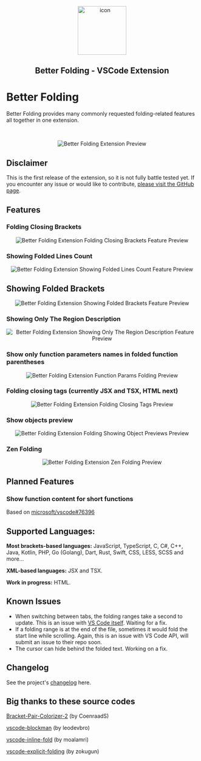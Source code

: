<p align="center">
    <img width="128" alt="icon" src="https://raw.githubusercontent.com/mtbaqer/vscode-better-folding/main/icon_large.png">
</p>

<h2 align="center"> Better Folding - VSCode Extension </h2>

# Better Folding

Better Folding provides many commonly requested folding-related features all together in one extension. 

</br>

<p align="center">
<img
  src="https://raw.githubusercontent.com/mtbaqer/vscode-better-folding/main/demo-media/images/Preview.gif"
  alt="Better Folding Extension Preview"
/>
</p>

## Disclaimer
This is the first release of the extension, so it is not fully battle tested yet. If you encounter any issue or would like to contribute, [please visit the GitHub page](https://github.com/mtbaqer/vscode-better-folding).

## Features
### Folding Closing Brackets

<p align="center">
<img
  src="https://raw.githubusercontent.com/mtbaqer/vscode-better-folding/main/demo-media/images/closingBrackets.png"
  alt="Better Folding Extension Folding Closing Brackets Feature Preview"
/>
</p>


### Showing Folded Lines Count

<p align="center">
<img
  src="https://raw.githubusercontent.com/mtbaqer/vscode-better-folding/main/demo-media/images/lineCount.png"
  alt="Better Folding Extension Showing Folded Lines Count Feature Preview"
/>
</p>

## Showing Folded Brackets

<p align="center">
<img
  src="https://raw.githubusercontent.com/mtbaqer/vscode-better-folding/main/demo-media/images/showFoldedBrackets.png"
  alt="Better Folding Extension Showing Folded Brackets Feature Preview"
/>
</p>

### Showing Only The Region Description

<p align="center">
<img
  src="https://raw.githubusercontent.com/mtbaqer/vscode-better-folding/main/demo-media/images/regions.png"
  alt="Better Folding Extension Showing Only The Region Description Feature Preview"
/>
</p>


### Show only function parameters names in folded function parentheses

<p align="center">
<img
  src="https://raw.githubusercontent.com/mtbaqer/vscode-better-folding/main/demo-media/images/functionParams.png"
  alt="Better Folding Extension Function Params Folding Preview"
/>
</p>


### Folding closing tags (currently JSX and TSX, HTML next)

<p align="center">
<img
  src="https://raw.githubusercontent.com/mtbaqer/vscode-better-folding/main/demo-media/images/foldingTags2.png"
  alt="Better Folding Extension Folding Closing Tags Preview"
/>
</p>

### Show objects preview

<p align="center">
<img
  src="https://raw.githubusercontent.com/mtbaqer/vscode-better-folding/main/demo-media/images/objectPreview.png"
  alt="Better Folding Extension Folding Showing Object Previews Preview"
/>
</p>

### Zen Folding

<p align="center">
<img
  src="https://raw.githubusercontent.com/mtbaqer/vscode-better-folding/main/demo-media/images/zenFolding.gif"
  alt="Better Folding Extension Zen Folding Preview"
/>
</p>


## Planned Features

### Show function content for short functions
Based on [microsoft/vscode#76396](https://github.com/microsoft/vscode/issues/76396)


## Supported Languages:
**Most brackets-based languages:** JavaScript, TypeScript, C, C#, C++, Java, Kotlin, PHP, Go (Golang), Dart, Rust, Swift, CSS, LESS, SCSS and more...

**XML-based languages:** JSX and TSX.

**Work in progress:** HTML.

## Known Issues

- When switching between tabs, the folding ranges take a second to update. This is an issue with [VS Code itself](https://github.com/microsoft/vscode/issues/154977). Waiting for a fix.
- If a folding range is at the end of the file, sometimes it would fold the start line while scrolling. Again, this is an issue with VS Code API, will submit an issue to their repo soon.
- The cursor can hide behind the folded text. Working on a fix.

## Changelog

See the project's [changelog](https://github.com/mtbaqer/vscode-better-folding/blob/main/CHANGELOG.md) here.

## Big thanks to these source codes
[Bracket-Pair-Colorizer-2](https://github.com/CoenraadS/Bracket-Pair-Colorizer-2) (by CoenraadS)

[vscode-blockman](https://github.com/leodevbro/vscode-blockman) (by leodevbro)

[vscode-inline-fold](https://github.com/moalamri/vscode-inline-fold) (by moalamri)

[vscode-explicit-folding](https://github.com/zokugun/vscode-explicit-folding) (by zokugun)